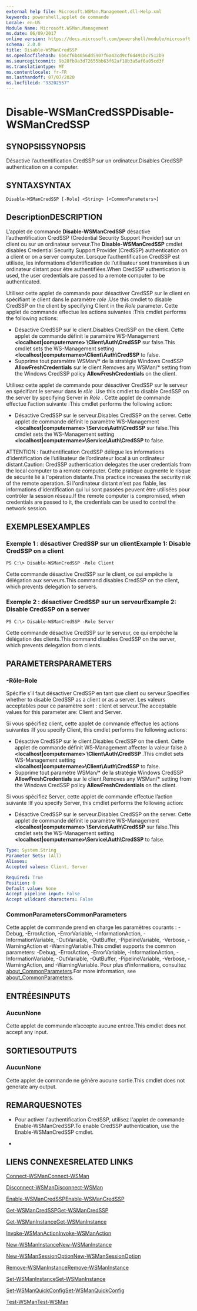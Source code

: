 ```yaml
---
external help file: Microsoft.WSMan.Management.dll-Help.xml
keywords: powershell,applet de commande
Locale: en-US
Module Name: Microsoft.WSMan.Management
ms.date: 06/09/2017
online version: https://docs.microsoft.com/powershell/module/microsoft.wsman.management/disable-wsmancredssp?view=powershell-6&WT.mc_id=ps-gethelp
schema: 2.0.0
title: Disable-WSManCredSSP
ms.openlocfilehash: 6b6cf6b4056dd5907f6a43cd9cf6d491bc7512b9
ms.sourcegitcommit: 9b28fb9a3d72655bb63f62af18b3a5af6a05cd3f
ms.translationtype: MT
ms.contentlocale: fr-FR
ms.lasthandoff: 07/07/2020
ms.locfileid: "93202557"
---
```

# <span data-ttu-id="b5d3c-103">Disable-WSManCredSSP</span><span class="sxs-lookup"><span data-stu-id="b5d3c-103">Disable-WSManCredSSP</span></span>

## <span data-ttu-id="b5d3c-104">SYNOPSIS</span><span class="sxs-lookup"><span data-stu-id="b5d3c-104">SYNOPSIS</span></span>
<span data-ttu-id="b5d3c-105">Désactive l’authentification CredSSP sur un ordinateur.</span><span class="sxs-lookup"><span data-stu-id="b5d3c-105">Disables CredSSP authentication on a computer.</span></span>

## <span data-ttu-id="b5d3c-106">SYNTAX</span><span class="sxs-lookup"><span data-stu-id="b5d3c-106">SYNTAX</span></span>

```
Disable-WSManCredSSP [-Role] <String> [<CommonParameters>]
```

## <span data-ttu-id="b5d3c-107">Description</span><span class="sxs-lookup"><span data-stu-id="b5d3c-107">DESCRIPTION</span></span>
<span data-ttu-id="b5d3c-108">L’applet de commande **Disable-WSManCredSSP** désactive l’authentification CredSSP (Credential Security Support Provider) sur un client ou sur un ordinateur serveur.</span><span class="sxs-lookup"><span data-stu-id="b5d3c-108">The **Disable-WSManCredSSP** cmdlet disables Credential Security Support Provider (CredSSP) authentication on a client or on a server computer.</span></span>
<span data-ttu-id="b5d3c-109">Lorsque l’authentification CredSSP est utilisée, les informations d’identification de l’utilisateur sont transmises à un ordinateur distant pour être authentifiées.</span><span class="sxs-lookup"><span data-stu-id="b5d3c-109">When CredSSP authentication is used, the user credentials are passed to a remote computer to be authenticated.</span></span>

<span data-ttu-id="b5d3c-110">Utilisez cette applet de commande pour désactiver CredSSP sur le client en spécifiant le client dans le paramètre *role* .</span><span class="sxs-lookup"><span data-stu-id="b5d3c-110">Use this cmdlet to disable CredSSP on the client by specifying Client in the *Role* parameter.</span></span>
<span data-ttu-id="b5d3c-111">Cette applet de commande effectue les actions suivantes :</span><span class="sxs-lookup"><span data-stu-id="b5d3c-111">This cmdlet performs the following actions:</span></span>

- <span data-ttu-id="b5d3c-112">Désactive CredSSP sur le client.</span><span class="sxs-lookup"><span data-stu-id="b5d3c-112">Disables CredSSP on the client.</span></span> <span data-ttu-id="b5d3c-113">Cette applet de commande définit le paramètre WS-Management **\<localhost|computername\> \Client\Auth\CredSSP** sur false.</span><span class="sxs-lookup"><span data-stu-id="b5d3c-113">This cmdlet sets the WS-Management setting **\<localhost|computername\>\Client\Auth\CredSSP** to false.</span></span>
- <span data-ttu-id="b5d3c-114">Supprime tout paramètre WSMan/\* de la stratégie Windows CredSSP **AllowFreshCredentials** sur le client.</span><span class="sxs-lookup"><span data-stu-id="b5d3c-114">Removes any WSMan/\* setting from the Windows CredSSP policy **AllowFreshCredentials** on the client.</span></span>

<span data-ttu-id="b5d3c-115">Utilisez cette applet de commande pour désactiver CredSSP sur le serveur en spécifiant le serveur dans le *rôle* .</span><span class="sxs-lookup"><span data-stu-id="b5d3c-115">Use this cmdlet to disable CredSSP on the server by specifying Server in *Role* .</span></span>
<span data-ttu-id="b5d3c-116">Cette applet de commande effectue l’action suivante :</span><span class="sxs-lookup"><span data-stu-id="b5d3c-116">This cmdlet performs the following action:</span></span>

- <span data-ttu-id="b5d3c-117">Désactive CredSSP sur le serveur.</span><span class="sxs-lookup"><span data-stu-id="b5d3c-117">Disables CredSSP on the server.</span></span> <span data-ttu-id="b5d3c-118">Cette applet de commande définit le paramètre WS-Management **\<localhost|computername\> \Service\Auth\CredSSP** sur false.</span><span class="sxs-lookup"><span data-stu-id="b5d3c-118">This cmdlet sets the WS-Management setting **\<localhost|computername\>\Service\Auth\CredSSP** to false.</span></span>

<span data-ttu-id="b5d3c-119">ATTENTION : l’authentification CredSSP délègue les informations d’identification de l’utilisateur de l’ordinateur local à un ordinateur distant.</span><span class="sxs-lookup"><span data-stu-id="b5d3c-119">Caution: CredSSP authentication delegates the user credentials from the local computer to a remote computer.</span></span>
<span data-ttu-id="b5d3c-120">Cette pratique augmente le risque de sécurité lié à l'opération distante.</span><span class="sxs-lookup"><span data-stu-id="b5d3c-120">This practice increases the security risk of the remote operation.</span></span>
<span data-ttu-id="b5d3c-121">Si l'ordinateur distant n'est pas fiable, les informations d'identification qui lui sont passées peuvent être utilisées pour contrôler la session réseau.</span><span class="sxs-lookup"><span data-stu-id="b5d3c-121">If the remote computer is compromised, when credentials are passed to it, the credentials can be used to control the network session.</span></span>

## <span data-ttu-id="b5d3c-122">EXEMPLES</span><span class="sxs-lookup"><span data-stu-id="b5d3c-122">EXAMPLES</span></span>

### <span data-ttu-id="b5d3c-123">Exemple 1 : désactiver CredSSP sur un client</span><span class="sxs-lookup"><span data-stu-id="b5d3c-123">Example 1: Disable CredSSP on a client</span></span>

```
PS C:\> Disable-WSManCredSSP -Role Client
```

<span data-ttu-id="b5d3c-124">Cette commande désactive CredSSP sur le client, ce qui empêche la délégation aux serveurs.</span><span class="sxs-lookup"><span data-stu-id="b5d3c-124">This command disables CredSSP on the client, which prevents delegation to servers.</span></span>

### <span data-ttu-id="b5d3c-125">Exemple 2 : désactiver CredSSP sur un serveur</span><span class="sxs-lookup"><span data-stu-id="b5d3c-125">Example 2: Disable CredSSP on a server</span></span>

```
PS C:\> Disable-WSManCredSSP -Role Server
```

<span data-ttu-id="b5d3c-126">Cette commande désactive CredSSP sur le serveur, ce qui empêche la délégation des clients.</span><span class="sxs-lookup"><span data-stu-id="b5d3c-126">This command disables CredSSP on the server, which prevents delegation from clients.</span></span>

## <span data-ttu-id="b5d3c-127">PARAMETERS</span><span class="sxs-lookup"><span data-stu-id="b5d3c-127">PARAMETERS</span></span>

### <span data-ttu-id="b5d3c-128">-Rôle</span><span class="sxs-lookup"><span data-stu-id="b5d3c-128">-Role</span></span>
<span data-ttu-id="b5d3c-129">Spécifie s’il faut désactiver CredSSP en tant que client ou serveur.</span><span class="sxs-lookup"><span data-stu-id="b5d3c-129">Specifies whether to disable CredSSP as a client or as a server.</span></span>
<span data-ttu-id="b5d3c-130">Les valeurs acceptables pour ce paramètre sont : client et serveur.</span><span class="sxs-lookup"><span data-stu-id="b5d3c-130">The acceptable values for this parameter are: Client and Server.</span></span>

<span data-ttu-id="b5d3c-131">Si vous spécifiez client, cette applet de commande effectue les actions suivantes :</span><span class="sxs-lookup"><span data-stu-id="b5d3c-131">If you specify Client, this cmdlet performs the following actions:</span></span>

- <span data-ttu-id="b5d3c-132">Désactive CredSSP sur le client.</span><span class="sxs-lookup"><span data-stu-id="b5d3c-132">Disables CredSSP on the client.</span></span> <span data-ttu-id="b5d3c-133">Cette applet de commande définit WS-Management affecter la valeur false à **\<localhost|computername\> \Client\Auth\CredSSP** .</span><span class="sxs-lookup"><span data-stu-id="b5d3c-133">This cmdlet sets WS-Management setting **\<localhost|computername\>\Client\Auth\CredSSP** to false.</span></span>
- <span data-ttu-id="b5d3c-134">Supprime tout paramètre WSMan/\* de la stratégie Windows CredSSP **AllowFreshCredentials** sur le client.</span><span class="sxs-lookup"><span data-stu-id="b5d3c-134">Removes any WSMan/\* setting from the Windows CredSSP policy **AllowFreshCredentials** on the client.</span></span>

<span data-ttu-id="b5d3c-135">Si vous spécifiez Server, cette applet de commande effectue l’action suivante :</span><span class="sxs-lookup"><span data-stu-id="b5d3c-135">If you specify Server, this cmdlet performs the following action:</span></span>

- <span data-ttu-id="b5d3c-136">Désactive CredSSP sur le serveur.</span><span class="sxs-lookup"><span data-stu-id="b5d3c-136">Disables CredSSP on the server.</span></span> <span data-ttu-id="b5d3c-137">Cette applet de commande définit le paramètre WS-Management **\<localhost|computername\> \Service\Auth\CredSSP** sur false.</span><span class="sxs-lookup"><span data-stu-id="b5d3c-137">This cmdlet sets the WS-Management setting **\<localhost|computername\>\Service\Auth\CredSSP** to false.</span></span>

```yaml
Type: System.String
Parameter Sets: (All)
Aliases:
Accepted values: Client, Server

Required: True
Position: 0
Default value: None
Accept pipeline input: False
Accept wildcard characters: False
```

### <span data-ttu-id="b5d3c-138">CommonParameters</span><span class="sxs-lookup"><span data-stu-id="b5d3c-138">CommonParameters</span></span>
<span data-ttu-id="b5d3c-139">Cette applet de commande prend en charge les paramètres courants : -Debug, -ErrorAction, -ErrorVariable, -InformationAction, -InformationVariable, -OutVariable, -OutBuffer, -PipelineVariable, -Verbose, -WarningAction et -WarningVariable.</span><span class="sxs-lookup"><span data-stu-id="b5d3c-139">This cmdlet supports the common parameters: -Debug, -ErrorAction, -ErrorVariable, -InformationAction, -InformationVariable, -OutVariable, -OutBuffer, -PipelineVariable, -Verbose, -WarningAction, and -WarningVariable.</span></span> <span data-ttu-id="b5d3c-140">Pour plus d’informations, consultez [about_CommonParameters](https://go.microsoft.com/fwlink/?LinkID=113216).</span><span class="sxs-lookup"><span data-stu-id="b5d3c-140">For more information, see [about_CommonParameters](https://go.microsoft.com/fwlink/?LinkID=113216).</span></span>

## <span data-ttu-id="b5d3c-141">ENTRÉES</span><span class="sxs-lookup"><span data-stu-id="b5d3c-141">INPUTS</span></span>

### <span data-ttu-id="b5d3c-142">Aucun</span><span class="sxs-lookup"><span data-stu-id="b5d3c-142">None</span></span>
<span data-ttu-id="b5d3c-143">Cette applet de commande n’accepte aucune entrée.</span><span class="sxs-lookup"><span data-stu-id="b5d3c-143">This cmdlet does not accept any input.</span></span>

## <span data-ttu-id="b5d3c-144">SORTIES</span><span class="sxs-lookup"><span data-stu-id="b5d3c-144">OUTPUTS</span></span>

### <span data-ttu-id="b5d3c-145">Aucun</span><span class="sxs-lookup"><span data-stu-id="b5d3c-145">None</span></span>
<span data-ttu-id="b5d3c-146">Cette applet de commande ne génère aucune sortie.</span><span class="sxs-lookup"><span data-stu-id="b5d3c-146">This cmdlet does not generate any output.</span></span>

## <span data-ttu-id="b5d3c-147">REMARQUES</span><span class="sxs-lookup"><span data-stu-id="b5d3c-147">NOTES</span></span>

* <span data-ttu-id="b5d3c-148">Pour activer l'authentification CredSSP, utilisez l'applet de commande Enable-WSManCredSSP.</span><span class="sxs-lookup"><span data-stu-id="b5d3c-148">To enable CredSSP authentication, use the Enable-WSManCredSSP cmdlet.</span></span>

*

## <span data-ttu-id="b5d3c-149">LIENS CONNEXES</span><span class="sxs-lookup"><span data-stu-id="b5d3c-149">RELATED LINKS</span></span>

[<span data-ttu-id="b5d3c-150">Connect-WSMan</span><span class="sxs-lookup"><span data-stu-id="b5d3c-150">Connect-WSMan</span></span>](Connect-WSMan.md)

[<span data-ttu-id="b5d3c-151">Disconnect-WSMan</span><span class="sxs-lookup"><span data-stu-id="b5d3c-151">Disconnect-WSMan</span></span>](Disconnect-WSMan.md)

[<span data-ttu-id="b5d3c-152">Enable-WSManCredSSP</span><span class="sxs-lookup"><span data-stu-id="b5d3c-152">Enable-WSManCredSSP</span></span>](Enable-WSManCredSSP.md)

[<span data-ttu-id="b5d3c-153">Get-WSManCredSSP</span><span class="sxs-lookup"><span data-stu-id="b5d3c-153">Get-WSManCredSSP</span></span>](Get-WSManCredSSP.md)

[<span data-ttu-id="b5d3c-154">Get-WSManInstance</span><span class="sxs-lookup"><span data-stu-id="b5d3c-154">Get-WSManInstance</span></span>](Get-WSManInstance.md)

[<span data-ttu-id="b5d3c-155">Invoke-WSManAction</span><span class="sxs-lookup"><span data-stu-id="b5d3c-155">Invoke-WSManAction</span></span>](Invoke-WSManAction.md)

[<span data-ttu-id="b5d3c-156">New-WSManInstance</span><span class="sxs-lookup"><span data-stu-id="b5d3c-156">New-WSManInstance</span></span>](New-WSManInstance.md)

[<span data-ttu-id="b5d3c-157">New-WSManSessionOption</span><span class="sxs-lookup"><span data-stu-id="b5d3c-157">New-WSManSessionOption</span></span>](New-WSManSessionOption.md)

[<span data-ttu-id="b5d3c-158">Remove-WSManInstance</span><span class="sxs-lookup"><span data-stu-id="b5d3c-158">Remove-WSManInstance</span></span>](Remove-WSManInstance.md)

[<span data-ttu-id="b5d3c-159">Set-WSManInstance</span><span class="sxs-lookup"><span data-stu-id="b5d3c-159">Set-WSManInstance</span></span>](Set-WSManInstance.md)

[<span data-ttu-id="b5d3c-160">Set-WSManQuickConfig</span><span class="sxs-lookup"><span data-stu-id="b5d3c-160">Set-WSManQuickConfig</span></span>](Set-WSManQuickConfig.md)

[<span data-ttu-id="b5d3c-161">Test-WSMan</span><span class="sxs-lookup"><span data-stu-id="b5d3c-161">Test-WSMan</span></span>](Test-WSMan.md)
